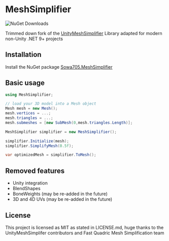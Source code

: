 # MeshSimplifier
![NuGet Downloads](https://img.shields.io/nuget/dt/Sowa705.MeshSimplifier?color=green&link=https%3A%2F%2Fwww.nuget.org%2Fpackages%2FSowa705.MeshSimplifier)


Trimmed down fork of the [UnityMeshSimplifier](https://github.com/Whinarn/UnityMeshSimplifier) Library adapted for modern non-Unity .NET 9+ projects
## Installation

Install the NuGet package [Sowa705.MeshSimplifier](https://www.nuget.org/packages/Sowa705.MeshSimplifier)

## Basic usage

```csharp
using MeshSimplifier;

// load your 3D model into a Mesh object
Mesh mesh = new Mesh();
mesh.vertices = ...;
mesh.triangles = ...;
mesh.submeshes = [new SubMesh(0,mesh.triangles.Length)];

MeshSimplifier simplifier = new MeshSimplifier();

simplifier.Initialize(mesh);
simplifier.SimplifyMesh(0.5f);

var optimizedMesh = simplifier.ToMesh();
```

## Removed features

- Unity integration
- BlendShapes
- BoneWeights (may be re-added in the future)
- 3D and 4D UVs (may be re-added in the future)

## License

This project is licensed as MIT as stated in LICENSE.md, huge thanks to the UnityMeshSimplifer contributors and Fast Quadric Mesh Simplification team
